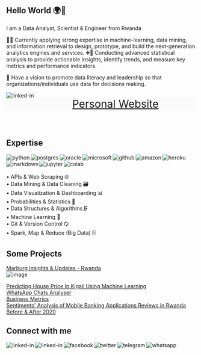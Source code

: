 ## Hello World 🌍🤝
I am a Data Analyst, Scientist & Engineer from Rwanda

👨‍💻 Currently applying strong expertise in machine-learning, data mining, and information retrieval to design, prototype, and build the next-generation analytics engines and services.
➕💯 Conducting advanced statistical analysis to provide actionable insights, identify trends, and measure key metrics and performance indicators.

🎯 Have a vision to promote data literacy and leadership so that organizations/individuals use data for decisions making.

[<img align="left" alt="linked-in" src="https://img.shields.io/badge/website-000000?style=for-the-badge&logo=About.me&logoColor=white" />](https://nzagaspard.github.io/)

<p style="text-align:center;font-size: 2em;background-color:#fafafa;"><a href="https://nzagaspard.github.io/" target="_blank" rel="noopener noreferrer">Personal Website</a></p><br>

## Expertise
<img align="left" alt="python" src="https://img.shields.io/badge/python-3DDC84?logo=python&logoColor=white&style=for-the-badge" />
<img align="left" alt="postgres" src="https://img.shields.io/badge/SQL & postgresql-%23316192.svg?&style=for-the-badge&logo=postgresql&logoColor=white" />
<img align="left" alt="oracle" src="https://img.shields.io/badge/Oracle-F80000?style=for-the-badge&logo=Oracle&logoColor=white" />
<img align="left" alt="microsoft" src="https://img.shields.io/badge/Microsoft_SQL_Server-CC2927?style=for-the-badge&logo=microsoft-sql-server&logoColor=white" />
<img align="left" alt="github" src="https://img.shields.io/badge/github-%23121011.svg?style=for-the-badge&logo=github&logoColor=white" />
<img align="left" alt="amazon" src="https://img.shields.io/badge/Amazon_AWS-FF9900?style=for-the-badge&logo=amazonaws&logoColor=white" />
<img align="left" alt="heroku" src="https://img.shields.io/badge/heroku-%23430098.svg?style=for-the-badge&logo=heroku&logoColor=white" />
<img align="left" alt="markdown" src="https://img.shields.io/badge/Markdown-000000?style=for-the-badge&logo=markdown&logoColor=white" />
<img align="left" alt="jupyter" src="https://img.shields.io/badge/Jupyter-F37626.svg?&style=for-the-badge&logo=Jupyter&logoColor=white" />
<img align="left" alt="colab" src="https://img.shields.io/badge/Colab-F9AB00?style=for-the-badge&logo=googlecolab&color=525252"/>
<br>
<br>
<br>• APIs & Web Scraping 🌐<br> • Data Mining & Data Cleaning 🗃️ <br> • Data Visualization & Dashboarding 📊<br>• Probabilities & Statistics 🔢<br>• Data Structures & Algorithms🗜️
<br>• Machine Learning 🤖<br> • Git & Version Control 🗘<br> • Spark, Map & Reduce (Big Data) 🗄️

## Some Projects

[Marburg Insights & Updates - Rwanda](https://marburg.streamlit.app/)
<br>
![image](https://github.com/user-attachments/assets/2fb158cb-278f-4b87-886a-8f77e79d4928)

[
Predicting House Price In Kigali Using Machine Learning](https://nzagaspard-predicting-house-prices-i-housepricepredictor-b18kzw.streamlit.app)
<br>
[WhatsApp Chats Analyser](https://whatsapp-chatanalyser.herokuapp.com)
<br>
[Business Metrics](https://nzagaspard-business-metrics-master-app-3vex51.streamlit.app/)
<br>
[Sentiments' Analysis of Mobile Banking Applications Reviews in Rwanda Before & After 2020](https://github.com/nzagaspard/Reviews-Sentiments-of-Mobile-Banking-Applications-in-Rwanda-Before-2020-and-After/blob/main/README.md)

## Connect with me
[<img align="left" alt="linked-in" src="https://img.shields.io/badge/website-000000?style=for-the-badge&logo=About.me&logoColor=white" />](https://nzagaspard.github.io/)
[<img align="left" alt="linked-in" src="https://img.shields.io/badge/linkedin-%230077B5.svg?&style=for-the-badge&logo=linkedin&logoColor=white" />](https://www.linkedin.com/in/gaspard-nzasabimfura/)
[<img align="left" alt="facebook" src="https://img.shields.io/badge/facebook-%231877F2.svg?&style=for-the-badge&logo=facebook&logoColor=white" />](https://www.facebook.com/nzasabimana.gaspard/)
[<img align="left" alt="twitter" src="https://img.shields.io/badge/twitter-%231DA1F2.svg?&style=for-the-badge&logo=twitter&logoColor=white" />](https://twitter.com/nzagaspard)
[<img align="left" alt="telegram" src="https://img.shields.io/badge/Telegram-2CA5E0?style=for-the-badge&logo=telegram&logoColor=white" />](https://t.me/nzagaspard)
[<img align="left" alt="whatsapp" src="https://img.shields.io/badge/WhatsApp-25D366?style=for-the-badge&logo=whatsapp&logoColor=white" />](https://wa.me/250722882193)
<br>
<br>

